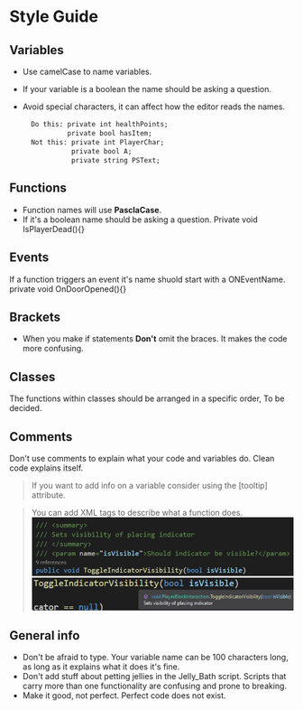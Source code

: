 # Style Guide

## Variables 

- Use camelCase to name variables.
- If your variable is a boolean the name should be asking a question. 
- Avoid special characters, it can affect how the editor reads the names.

		Do this: private int healthPoints;
				 private bool hasItem;
		Not this: private int PlayerChar;
				  private bool A;
				  private string PSText;

## Functions
- Function names will use **PasclaCase**.
- If it's a boolean name should be asking a question.
		Private void IsPlayerDead(){}

## Events
If a function triggers an event it's name shuold start with a ONEventName.
		private void OnDoorOpened(){}
		
## Brackets
- When you make if statements **Don't** omit the braces. It makes the code more confusing.

## Classes
The functions within classes should be arranged in a specific order, To be decided.

## Comments
Don't use comments to explain what your code and variables do. Clean code explains itself.
> If you want to add info on a variable consider using the [tooltip] attribute.

> You can add XML tags to describe what a function does.
>![XML tag](images/XMLtag.png "XML tag")
>![XML tag in action](images/XMLtag_2.png "XML tag in action")

## General info
- Don't be afraid to type. Your variable name can be 100 characters long, as long as it explains what it does it's fine.
- Don't add stuff about petting jellies in the Jelly_Bath script. Scripts that carry more than one functionality are confusing and prone to breaking.
- Make it good, not perfect. Perfect code does not exist.
